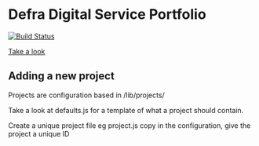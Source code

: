 # Defra Digital Service Portfolio

[![Build Status](https://travis-ci.org/EnvironmentAgency/defra-portfolio.svg?branch=master)](https://travis-ci.org/EnvironmentAgency/defra-portfolio)

[Take a look](http://defra-digital-services.herokuapp.com/)

## Adding a new project

Projects are configuration based in /lib/projects/

Take a look at defaults.js for a template of what a project should contain.

Create a unique project file eg project.js copy in the configuration, give the project a unique ID
